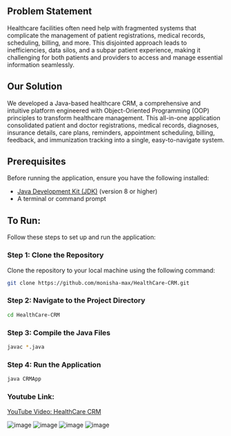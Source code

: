 ## Problem Statement
Healthcare facilities often need help with fragmented systems that complicate the management of patient registrations, medical records, scheduling, billing, and more. This disjointed approach leads to inefficiencies, data silos, and a subpar patient experience, making it challenging for both patients and providers to access and manage essential information seamlessly.

## Our Solution
We developed a Java-based healthcare CRM, a comprehensive and intuitive platform engineered with Object-Oriented Programming (OOP) principles to transform healthcare management. This all-in-one application consolidated patient and doctor registrations, medical records, diagnoses, insurance details, care plans, reminders, appointment scheduling, billing, feedback, and immunization tracking into a single, easy-to-navigate system.

## Prerequisites
Before running the application, ensure you have the following installed:
- [Java Development Kit (JDK)](https://www.oracle.com/java/technologies/javase-downloads.html) (version 8 or higher)
- A terminal or command prompt

## To Run:
Follow these steps to set up and run the application:

### **Step 1: Clone the Repository**
Clone the repository to your local machine using the following command:
```sh
git clone https://github.com/monisha-max/HealthCare-CRM.git
```

### **Step 2: Navigate to the Project Directory**
```sh
cd HealthCare-CRM
```
### **Step 3: Compile the Java Files**
```sh
javac *.java
```
### **Step 4: Run the Application**
```sh
java CRMApp
```
### Youtube Link:
[YouTube Video: HealthCare CRM](https://www.youtube.com/watch?v=gGpna-bih7w&list=PL1HjTxTPckMFCZvT3HR-WqKL5gOfh94DA)

![image](https://github.com/user-attachments/assets/44ece2d6-6f10-42b4-b38e-2cb7ab8eb9e6)
![image](https://github.com/user-attachments/assets/ef5b2e16-f31e-4bad-bad8-ebb1e690183c)
![image](https://github.com/user-attachments/assets/0582bbbe-cfb9-44ac-93a4-4604885443ff)
![image](https://github.com/user-attachments/assets/b8448d67-09ce-4e88-8e2b-90a5cb9acb9f)







